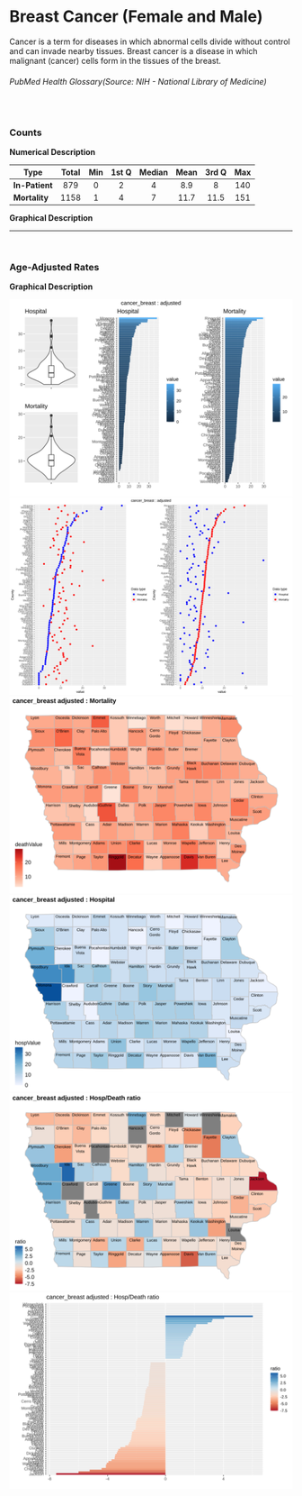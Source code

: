 # Breast Cancer (Female and Male)

Cancer is a term for diseases in which abnormal cells divide without control and can invade nearby tissues. Breast cancer is a disease in which malignant (cancer) cells form in the tissues of the breast.
###### PubMed Health Glossary(Source: NIH - National Library of Medicine)
<br>

### Counts

**Numerical Description**

Type | Total | Min | 1st Q | Median | Mean | 3rd Q | Max
---| :---: | :---: | :---: | :---: | :---: | :---: | :---:
**In-Patient** | 879 | 0 | 2 | 4 | 8.9 | 8 | 140
**Mortality** | 1158 | 1 | 4 | 7 | 11.7 | 11.5 | 151

**Graphical Description**

[](cancer_breast_count_grid.svg)


***

<br>

### Age-Adjusted Rates

**Graphical Description**

![](/images/cancer_breast_adjusted_grid.svg)
![](/images/cancer_breast_adjusted_dotplots.svg)
![](/images/cancer_breast_adjusted_dmap.svg)
![](/images/cancer_breast_adjusted_hmap.svg)
![](/images/cancer_breast_adjusted_rmap.svg)
![](/images/cancer_breast_adjusted_ratiobar.svg)
